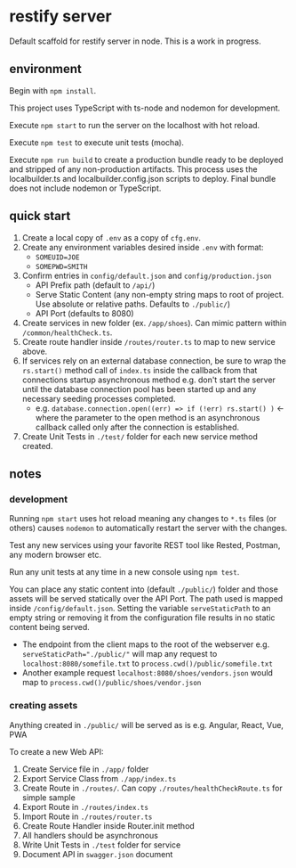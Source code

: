 # restify server
Default scaffold for restify server in node. This is a work in progress.

## environment
Begin with `npm install`.

This project uses TypeScript with ts-node and nodemon for development. 

Execute `npm start` to run the server on the localhost with hot reload.

Execute `npm test` to execute unit tests (mocha).

Execute `npm run build` to create a production bundle ready to be deployed and stripped of any non-production artifacts. This process uses the localbuilder.ts and localbuilder.config.json scripts
to deploy. Final bundle does not include nodemon or TypeScript.

## quick start
1. Create a local copy of `.env` as a copy of `cfg.env`.
2. Create any environment variables desired inside `.env` with format:
    - `SOMEUID=JOE`
    - `SOMEPWD=SMITH`
3. Confirm entries in `config/default.json` and `config/production.json`
    - API Prefix path (default to `/api/`)
    - Serve Static Content (any non-empty string maps to root of project. Use absolute or relative paths. Defaults to `./public/`)
    - API Port (defaults to 8080)
4. Create services in new folder (ex. `/app/shoes`). Can mimic pattern within `/common/healthCheck.ts`.
5. Create route handler inside `/routes/router.ts` to map to new service above.
6. If services rely on an external database connection, be sure to wrap the `rs.start()` method call of `index.ts` inside the callback from that connections startup asynchronous method e.g. don't start the server until the database connection pool has been started up and any necessary seeding processes completed.
    - e.g. `database.connection.open((err) => if (!err) rs.start() )` <- where the parameter to the open method is an asynchronous callback called only after the connection is established.
7. Create Unit Tests in `./test/` folder for each new service method created.

## notes

### development
Running `npm start` uses hot reload meaning any changes to `*.ts` files (or others) causes `nodemon` to automatically restart the server with the changes.

Test any new services using your favorite REST tool like Rested, Postman, any modern browser etc.

Run any unit tests at any time in a new console using `npm test`.

You can place any static content into (default `./public/`) folder and those assets will be served statically over the API Port. The path used is mapped inside `/config/default.json`. Setting the variable `serveStaticPath` to an empty string or removing it from the configuration file results in no static content being served.
- The endpoint from the client maps to the root of the webserver e.g. `serveStaticPath="./public/"` will map any request to `localhost:8080/somefile.txt` to `process.cwd()/public/somefile.txt`
- Another example request `localhost:8080/shoes/vendors.json` would map to `process.cwd()/public/shoes/vendor.json`

### creating assets
Anything created in `./public/` will be served as is e.g. Angular, React, Vue, PWA

To create a new Web API:
1. Create Service file in `./app/` folder
2. Export Service Class from `./app/index.ts`
3. Create Route in `./routes/`. Can copy `./routes/healthCheckRoute.ts` for simple sample
4. Export Route in `./routes/index.ts`
5. Import Route in `./routes/router.ts`
6. Create Route Handler inside Router.init method
7. All handlers should be asynchronous
8. Write Unit Tests in `./test` folder for service
9. Document API in `swagger.json` document
